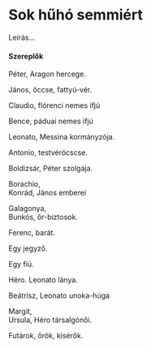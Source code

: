 <!-- ======================================================================
--- Search engine
title:          Sok hűhó semmiért
keywords:       sok, hűhó, semmi, vígjáték
description:    William Shakespeare: Sok hűhó semmiért.
--- Menu system
order:          100
text:           Sok hűhó semmiért
hidden:         false
umbel:          false
--- Page properties
id:             /comedies/much-ado-about-nothing
document:       
layout:         layout-2-left
$-left:         play-list
searchable:     true
======================================================================= -->

# Sok hűhó semmiért

Leírás...

#### Szereplők

Péter, Aragon hercege.

János, öccse, fattyú-vér.

Claudio, flórenci nemes ifjú

Bence, páduai nemes ifjú

Leonato, Messina kormányzója.

Antonio, testvéröcscse.

Boldizsár, Péter szolgája.

Borachio,  
Konrád, János emberei

Galagonya,  
Bunkós, őr-biztosok.

Ferenc, barát.

Egy jegyző.

Egy fiú.

Héro. Leonato lánya.

Beátrisz, Leonato unoka-húga

Margit,  
Ursula, Héro társalgónői.

Futárok, őrök, kísérők.
